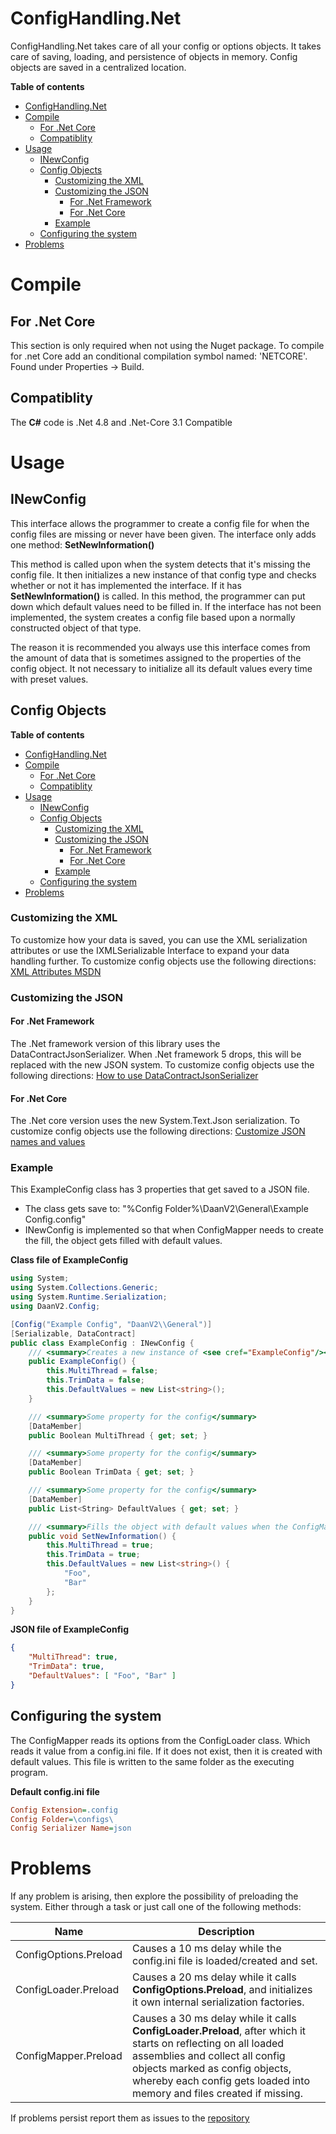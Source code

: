 # ConfigHandling.Net

ConfigHandling.Net takes care of all your config or options objects.
It takes care of saving, loading, and persistence of objects in memory.
Config objects are saved in a centralized location.

**Table of contents**
- [ConfigHandling.Net](#confighandlingnet)
- [Compile](#compile)
  - [For .Net Core](#for-net-core)
  - [Compatiblity](#compatiblity)
- [Usage](#usage)
  - [INewConfig](#inewconfig)
  - [Config Objects](#config-objects)
    - [Customizing the XML](#customizing-the-xml)
    - [Customizing the JSON](#customizing-the-json)
      - [For .Net Framework](#for-net-framework)
      - [For .Net Core](#for-net-core-1)
    - [Example](#example)
  - [Configuring the system](#configuring-the-system)
- [Problems](#problems)
   
# Compile

## For .Net Core

This section is only required when not using the Nuget package. To compile for .net Core add an conditional compilation symbol named: 'NETCORE'.  
Found under Properties -> Build.

## Compatiblity

The **C#** code is .Net 4.8 and .Net-Core 3.1 Compatible

# Usage

## INewConfig

This interface allows the programmer to create a config file for when the config files are missing or never have been given. The interface only adds one method: **SetNewInformation()**

This method is called upon when the system detects that it's missing the config file. It then initializes a new instance of that config type and checks whether or not it has implemented the interface. If it has **SetNewInformation()** is called. In this method, the programmer can put down which default values need to be filled in. If the interface has not been implemented, the system creates a config file based upon a normally constructed object of that type.

The reason it is recommended you always use this interface comes from the amount of data that is sometimes assigned to the properties of the config object.
It not necessary to initialize all its default values every time with preset values.

## Config Objects

**Table of contents**
- [ConfigHandling.Net](#confighandlingnet)
- [Compile](#compile)
  - [For .Net Core](#for-net-core)
  - [Compatiblity](#compatiblity)
- [Usage](#usage)
  - [INewConfig](#inewconfig)
  - [Config Objects](#config-objects)
    - [Customizing the XML](#customizing-the-xml)
    - [Customizing the JSON](#customizing-the-json)
      - [For .Net Framework](#for-net-framework)
      - [For .Net Core](#for-net-core-1)
    - [Example](#example)
  - [Configuring the system](#configuring-the-system)
- [Problems](#problems)

### Customizing the XML
To customize how your data is saved, you can use the XML serialization attributes or use the IXMLSerializable Interface to expand your data handling further.
To customize config objects use the following directions: [XML Attributes MSDN](https://docs.microsoft.com/en-us/dotnet/standard/serialization/controlling-xml-serialization-using-attributes)

### Customizing the JSON

#### For .Net Framework
The .Net framework version of this library uses the DataContractJsonSerializer. When .Net framework 5 drops, this will be replaced with the new JSON system.
To customize config objects use the following directions: [How to use DataContractJsonSerializer](https://docs.microsoft.com/en-us/dotnet/framework/wcf/feature-details/how-to-serialize-and-deserialize-json-data)

#### For .Net Core
The .Net core version uses the new System.Text.Json serialization. To customize config objects use the following directions: [Customize JSON names and values](https://docs.microsoft.com/en-us/dotnet/standard/serialization/system-text-json-how-to?view=netcore-3.1#customize-json-names-and-values)

### Example

This ExampleConfig class has 3 properties that get saved to a JSON file.
* The class gets save to: "%Config Folder%\DaanV2\General\Example Config.config"
* INewConfig is implemented so that when ConfigMapper needs to create the fill, the object gets filled with default values.

**Class file of ExampleConfig**
```cs
using System;
using System.Collections.Generic;
using System.Runtime.Serialization;
using DaanV2.Config;

[Config("Example Config", "DaanV2\\General")]
[Serializable, DataContract]
public class ExampleConfig : INewConfig {
    /// <summary>Creates a new instance of <see cref="ExampleConfig"/></summary>
    public ExampleConfig() {
        this.MultiThread = false;
        this.TrimData = false;
        this.DefaultValues = new List<string>();
    }

    /// <summary>Some property for the config</summary>
    [DataMember]
    public Boolean MultiThread { get; set; }

    /// <summary>Some property for the config</summary>
    [DataMember]
    public Boolean TrimData { get; set; }

    /// <summary>Some property for the config</summary>
    [DataMember]
    public List<String> DefaultValues { get; set; }

    /// <summary>Fills the object with default values when the ConfigMapper cannot find the file containing the data</summary>
    public void SetNewInformation() {
        this.MultiThread = true;
        this.TrimData = true;
        this.DefaultValues = new List<string>() {
            "Foo",
            "Bar"
        };
    }
}
```

**JSON file of ExampleConfig**
```JSON
{
    "MultiThread": true,
    "TrimData": true,
    "DefaultValues": [ "Foo", "Bar" ]
}
```

## Configuring the system
The ConfigMapper reads its options from the ConfigLoader class. Which reads it value from a config.ini file.
If it does not exist, then it is created with default values. This file is written to the same folder as the executing program.

**Default config.ini file**
```ini
Config Extension=.config
Config Folder=\configs\
Config Serializer Name=json
```

# Problems

If any problem is arising, then explore the possibility of preloading the system. Either through a task or just call one of the following methods:

|Name|Description|
|---|---|
|ConfigOptions.Preload|Causes a 10 ms delay while the config.ini file is loaded/created and set.|
|ConfigLoader.Preload|Causes a 20 ms delay while it calls **ConfigOptions.Preload**, and initializes it own internal serialization factories.|
|ConfigMapper.Preload|Causes a 30 ms delay while it calls **ConfigLoader.Preload**, after which it starts on reflecting on all loaded assemblies and collect all config objects marked as config objects, whereby each config gets loaded into memory and files created if missing.|

If problems persist report them as issues to the [repository](https://github.com/DaanV2/Config-Handling.Net)
